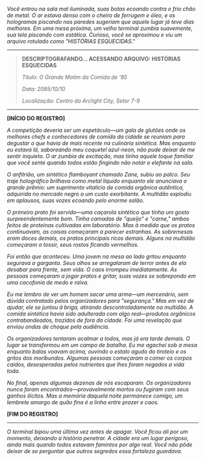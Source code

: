 _Você entrou na sala mal iluminada, suas botas ecoando contra o frio chão de metal. O ar estava denso com o cheiro de ferrugem e óleo, e os hologramas piscando nas paredes sugeriam que aquele lugar já teve dias melhores. Em uma mesa próxima, um velho terminal zumbia suavemente, sua tela piscando com estática. Curioso, você se aproximou e viu um arquivo rotulado como "HISTÓRIAS ESQUECIDAS."_

---

> **DESCRIPTOGRAFANDO... ACESSANDO ARQUIVO: HISTÓRIAS ESQUECIDAS**
>
> _Título: O Grande Motim da Comida de '85_
>
> _Data: 2085/10/10_
>
> _Localização: Centro da Arclight City, Setor 7-9_

---

**[INÍCIO DO REGISTRO]**

_A competição deveria ser um espetáculo—um gala de glutões onde os melhores chefs e conhecedores de comida da cidade se reuniam para degustar o que havia de mais recente na culinária sintética. Mas enquanto eu estava lá, saboreando meu coquetel azul-neon, não pude deixar de me sentir inquieto. O ar zumbia de excitação, mas tinha aquele toque familiar que você sente quando todos estão fingindo não notar o elefante na sala._

_O anfitrião, um sintético flamboyant chamado Zane, subiu ao palco. Seu traje holográfico brilhava como metal líquido enquanto ele anunciava o grande prêmio: um suprimento vitalício de comida orgânica autêntica, adquirida no mercado negro a um custo exorbitante. A multidão explodiu em aplausos, suas vozes ecoando pelo enorme salão._

_O primeiro prato foi servido—uma caçarola sintética que tinha um gosto surpreendentemente bom. Tinha camadas de "queijo" e "carne," ambos feitos de proteínas cultivadas em laboratório. Mas à medida que os pratos continuavam, as coisas começaram a parecer estranhas. As sobremesas eram doces demais, os pratos principais ricos demais. Alguns na multidão começaram a tossir, seus rostos ficando vermelhos._

_Foi então que aconteceu. Uma jovem na mesa ao lado gritou enquanto segurava a garganta. Seus olhos se arregalaram de terror antes de ela desabar para frente, sem vida. O caos irrompeu imediatamente. As pessoas começaram a jogar pratos e gritar, suas vozes se sobrepondo em uma cacofonia de medo e raiva._

_Eu me lembro de ver um homem sacar uma arma—um mercenário, sem dúvida contratado pelos organizadores para "segurança." Mas em vez de ajudar, ele se juntou à briga, atirando descontroladamente na multidão. A comida sintética havia sido adulterada com algo real—produtos orgânicos contrabandeados, trazidos de fora da cidade. Foi uma revelação que enviou ondas de choque pela audiência._

_Os organizadores tentaram acalmar a todos, mas já era tarde demais. O lugar se transformou em um campo de batalha. Eu me agachei sob a mesa enquanto balas voavam acima, ouvindo o estalo agudo do tiroteio e os gritos dos moribundos. Algumas pessoas começaram a comer os corpos caídos, desesperadas pelos nutrientes que lhes foram negados a vida toda._

_No final, apenas algumas dezenas de nós escaparam. Os organizadores nunca foram encontrados—provavelmente mortos ou fugiram com seus ganhos ilícitos. Mas a memória daquela noite permanece comigo, um lembrete amargo de quão fina é a linha entre prazer e caos._

**[FIM DO REGISTRO]**

---

_O terminal bipou uma última vez antes de apagar. Você ficou ali por um momento, deixando a história penetrar. A cidade era um lugar perigoso, ainda mais quando todos estavam famintos por algo real. Você não pôde deixar de se perguntar que outros segredos essa fortaleza guardava._
